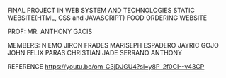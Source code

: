FINAL PROJECT IN WEB SYSTEM AND TECHNOLOGIES
STATIC WEBSITE(HTML, CSS and JAVASCRIPT)
FOOD ORDERING WEBSITE


PROF: MR. ANTHONY GACIS

MEMBERS:
NIEMO JIRON
FRADES MARISEPH
ESPADERO JAYRIC
GOJO JOHN FELIX
PARAS CHRISTIAN JADE
SERRANO ANTHONY

REFERENCE
https://youtu.be/om_C3jDJGU4?si=y8P_2f0CI--v43CP
